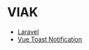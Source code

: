 # VIAK

- [Laravel](https://laravel.com)
- [Vue Toast Notification](https://github.com/ankurk91/vue-toast-notification)